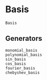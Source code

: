# Basis

```@docs
Basis
```

## Generators

```@docs
monomial_basis
polynomial_basis
sin_basis
cos_basis
fourier_basis
chebyshev_basis
```